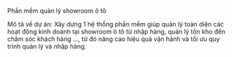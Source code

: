 Phần mềm quản lý showroom ô tô

Mô tả về dự án:
Xây dựng 1 hệ thống phần mềm giúp quản lý toàn diện các hoạt động kinh doanh tại showroom ô tô từ nhập hàng, quản lý tồn kho đến chăm sóc khách hàng ..., từ đó nâng cao hiệu quả vận hành và tối ưu quy trình quản lý và nhập hàng.


